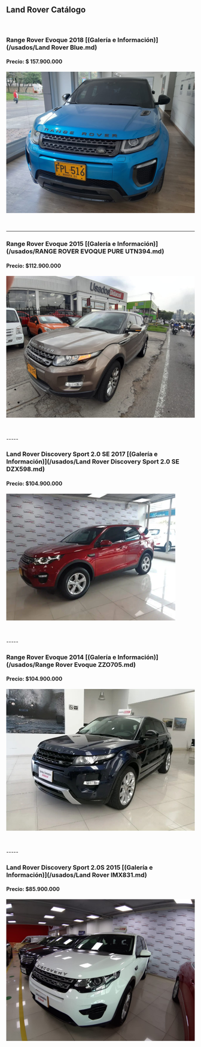 ## Land Rover Catálogo

<p>&nbsp;</p>

### Range Rover Evoque 2018 [(Galería e Información)](/usados/Land Rover Blue.md)
#### Precio: $ 157.900.000

<img src="/usados/images/Land Rover Blue.jpeg?raw=true"/>
<p>&nbsp;</p>

-----
### Range Rover Evoque 2015 [(Galería e Información)](/usados/RANGE ROVER EVOQUE PURE UTN394.md)
#### Precio: $112.900.000

<img src="/usados/images/RANGE ROVER EVOQUE PURE UTN394.jpeg?raw=true"/>
<p>&nbsp;</p>
-----

### Land Rover Discovery Sport 2.0 SE 2017 [(Galería e Información)](/usados/Land Rover Discovery Sport 2.0 SE DZX598.md)
#### Precio: $104.900.000

<img src="/usados/images/Land Rover Discovery Sport 2.0 SE DZX598.PNG?raw=true"/>
<p>&nbsp;</p>
-----

### Range Rover Evoque 2014 [(Galería e Información)](/usados/Range Rover Evoque ZZO705.md)
#### Precio: $104.900.000

<img src="/usados/images/Range Rover Evoque ZZO705.jpg?raw=true"/>
<p>&nbsp;</p>
-----

### Land Rover Discovery Sport 2.0S 2015 [(Galería e Información)](/usados/Land Rover IMX831.md)
#### Precio: $85.900.000

<img src="/usados/images/Land Rover IMX831.jpeg?raw=true"/>
<p>&nbsp;</p>
